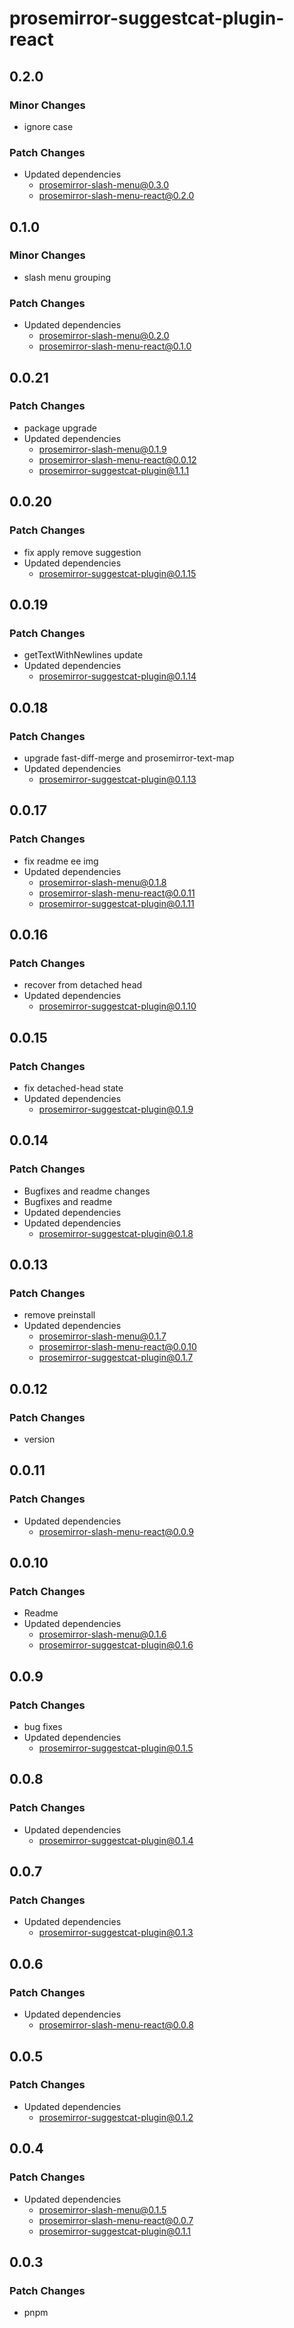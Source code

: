 # prosemirror-suggestcat-plugin-react

## 0.2.0

### Minor Changes

- ignore case

### Patch Changes

- Updated dependencies
  - prosemirror-slash-menu@0.3.0
  - prosemirror-slash-menu-react@0.2.0

## 0.1.0

### Minor Changes

- slash menu grouping

### Patch Changes

- Updated dependencies
  - prosemirror-slash-menu@0.2.0
  - prosemirror-slash-menu-react@0.1.0

## 0.0.21

### Patch Changes

- package upgrade
- Updated dependencies
  - prosemirror-slash-menu@0.1.9
  - prosemirror-slash-menu-react@0.0.12
  - prosemirror-suggestcat-plugin@1.1.1

## 0.0.20

### Patch Changes

- fix apply remove suggestion
- Updated dependencies
  - prosemirror-suggestcat-plugin@0.1.15

## 0.0.19

### Patch Changes

- getTextWithNewlines update
- Updated dependencies
  - prosemirror-suggestcat-plugin@0.1.14

## 0.0.18

### Patch Changes

- upgrade fast-diff-merge and prosemirror-text-map
- Updated dependencies
  - prosemirror-suggestcat-plugin@0.1.13

## 0.0.17

### Patch Changes

- fix readme ee img
- Updated dependencies
  - prosemirror-slash-menu@0.1.8
  - prosemirror-slash-menu-react@0.0.11
  - prosemirror-suggestcat-plugin@0.1.11

## 0.0.16

### Patch Changes

- recover from detached head
- Updated dependencies
  - prosemirror-suggestcat-plugin@0.1.10

## 0.0.15

### Patch Changes

- fix detached-head state
- Updated dependencies
  - prosemirror-suggestcat-plugin@0.1.9

## 0.0.14

### Patch Changes

- Bugfixes and readme changes
- Bugfixes and readme
- Updated dependencies
- Updated dependencies
  - prosemirror-suggestcat-plugin@0.1.8

## 0.0.13

### Patch Changes

- remove preinstall
- Updated dependencies
  - prosemirror-slash-menu@0.1.7
  - prosemirror-slash-menu-react@0.0.10
  - prosemirror-suggestcat-plugin@0.1.7

## 0.0.12

### Patch Changes

- version

## 0.0.11

### Patch Changes

- Updated dependencies
  - prosemirror-slash-menu-react@0.0.9

## 0.0.10

### Patch Changes

- Readme
- Updated dependencies
  - prosemirror-slash-menu@0.1.6
  - prosemirror-suggestcat-plugin@0.1.6

## 0.0.9

### Patch Changes

- bug fixes
- Updated dependencies
  - prosemirror-suggestcat-plugin@0.1.5

## 0.0.8

### Patch Changes

- Updated dependencies
  - prosemirror-suggestcat-plugin@0.1.4

## 0.0.7

### Patch Changes

- Updated dependencies
  - prosemirror-suggestcat-plugin@0.1.3

## 0.0.6

### Patch Changes

- Updated dependencies
  - prosemirror-slash-menu-react@0.0.8

## 0.0.5

### Patch Changes

- Updated dependencies
  - prosemirror-suggestcat-plugin@0.1.2

## 0.0.4

### Patch Changes

- Updated dependencies
  - prosemirror-slash-menu@0.1.5
  - prosemirror-slash-menu-react@0.0.7
  - prosemirror-suggestcat-plugin@0.1.1

## 0.0.3

### Patch Changes

- pnpm
